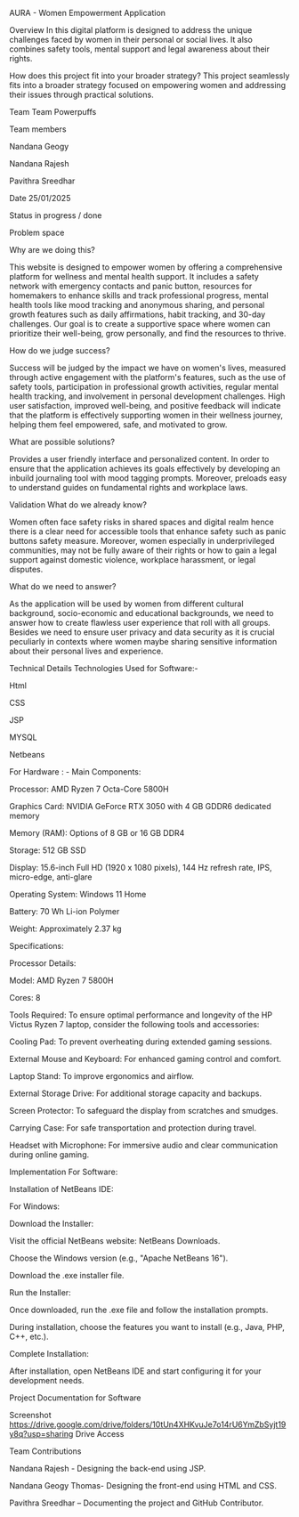 AURA - Women Empowerment Application

Overview
In this digital platform is designed to address the unique challenges faced by women in their personal or social lives. It also combines safety tools, mental support and legal awareness about their rights.

How does this project fit into your broader strategy?
This project seamlessly fits into a broader strategy focused on empowering women and addressing their issues through practical solutions.

Team
Team Powerpuffs

Team members

Nandana Geogy

Nandana Rajesh

Pavithra Sreedhar

Date
25/01/2025

Status
in progress / done

Problem space

Why are we doing this? 

This website is designed to empower women by offering a comprehensive platform for wellness and mental health support. It includes a safety network with emergency contacts and panic button, resources for homemakers to enhance skills and track professional progress, mental health tools like mood tracking and anonymous sharing, and personal growth features such as daily affirmations, habit tracking, and 30-day challenges. Our goal is to create a supportive space where women can prioritize their well-being, grow personally, and find the resources to thrive.



How do we judge success?

Success will be judged by the impact we have on women's lives, measured through active engagement with the platform's features, such as the use of safety tools, participation in professional growth activities, regular mental health tracking, and involvement in personal development challenges. High user satisfaction, improved well-being, and positive feedback will indicate that the platform is effectively supporting women in their wellness journey, helping them feel empowered, safe, and motivated to grow.



What are possible solutions?

Provides a user friendly interface and personalized content. In order to ensure that the application achieves its goals effectively by developing an inbuild journaling tool with mood tagging prompts. Moreover, preloads easy to understand guides on fundamental rights and workplace laws.



Validation
What do we already know?

Women often face safety risks in shared spaces and digital realm hence there is a clear need for accessible tools that enhance safety such as panic buttons safety measure. Moreover, women especially in underprivileged communities, may not be fully aware of their rights or how to gain a legal support against domestic violence, workplace harassment, or legal disputes.



What do we need to answer?

As the application will be used by women from different cultural background, socio-economic and educational backgrounds, we need to answer how to create flawless user experience that roll with all groups. Besides we need to ensure user privacy and data security as it is crucial peculiarly in contexts where women maybe sharing sensitive information about their personal lives and experience.

Technical Details
Technologies Used for Software:-

Html

CSS

JSP

MYSQL

Netbeans

For Hardware : -
Main Components:

Processor: AMD Ryzen 7 Octa-Core 5800H

Graphics Card: NVIDIA GeForce RTX 3050 with 4 GB GDDR6 dedicated memory

Memory (RAM): Options of 8 GB or 16 GB DDR4

Storage: 512 GB SSD

Display: 15.6-inch Full HD (1920 x 1080 pixels), 144 Hz refresh rate, IPS, micro-edge, anti-glare

Operating System: Windows 11 Home

Battery: 70 Wh Li-ion Polymer

Weight: Approximately 2.37 kg

Specifications:

Processor Details:

Model: AMD Ryzen 7 5800H

Cores: 8

Tools Required:
To ensure optimal performance and longevity of the HP Victus Ryzen 7 laptop, consider the following tools and accessories:

Cooling Pad: To prevent overheating during extended gaming sessions.

External Mouse and Keyboard: For enhanced gaming control and comfort.

Laptop Stand: To improve ergonomics and airflow.

External Storage Drive: For additional storage capacity and backups.

Screen Protector: To safeguard the display from scratches and smudges.

Carrying Case: For safe transportation and protection during travel.

Headset with Microphone: For immersive audio and clear communication during online gaming.

Implementation For Software:

Installation of NetBeans IDE:

For Windows:

Download the Installer:

Visit the official NetBeans website: NetBeans Downloads.

Choose the Windows version (e.g., "Apache NetBeans 16").

Download the .exe installer file.

Run the Installer:

Once downloaded, run the .exe file and follow the installation prompts.

During installation, choose the features you want to install (e.g., Java, PHP, C++, etc.).

Complete Installation:

After installation, open NetBeans IDE and start configuring it for your development needs.

Project Documentation for Software

Screenshot
https://drive.google.com/drive/folders/10tUn4XHKvuJe7o14rU6YmZbSyjt19y8q?usp=sharing 
Drive Access

Team Contributions

Nandana Rajesh   - Designing the back-end using JSP.

Nandana Geogy  Thomas- Designing the front-end using HTML and CSS.

Pavithra Sreedhar – Documenting the project and GitHub Contributor.
